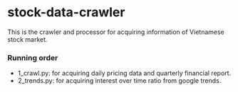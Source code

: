 # stock-data-crawler
This is the crawler and processor for acquiring information of Vietnamese stock market.

### Running order
- 1_crawl.py: for acquiring daily pricing data and quarterly financial report.
- 2_trends.py: for acquiring interest over time ratio from google trends.
